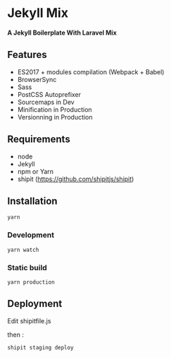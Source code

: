 # Jekyll Mix

**A Jekyll Boilerplate With Laravel Mix**

## Features
* ES2017 + modules compilation (Webpack + Babel)
* BrowserSync
* Sass
* PostCSS Autoprefixer
* Sourcemaps in Dev
* Minification in Production
* Versionning in Production

## Requirements

* node
* Jekyll
* npm or Yarn
* shipit (https://github.com/shipitjs/shipit)

## Installation

```yarn```

### Development

```yarn watch```

### Static build

```yarn production```

## Deployment

Edit shipitfile.js

then :

```shipit staging deploy```

